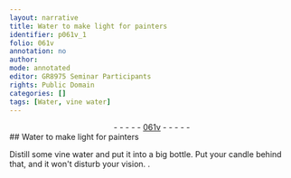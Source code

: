 ```yaml
---
layout: narrative
title: Water to make light for painters
identifier: p061v_1
folio: 061v
annotation: no
author:
mode: annotated
editor: GR8975 Seminar Participants
rights: Public Domain
categories: []
tags: [Water, vine water]
---
```


 <div class="folio" align="center">- - - - - <a href="http://gallica.bnf.fr/ark:/12148/btv1b10500001g/f128.image" target="_blank">061v</a> - - - - - </div> 
## <span class="material">Water</span> to make light for painters

 
Distill some <span class="material">vine water</span> and put it into a big <span class="tool">bottle</span>. Put your <span class="tool">candle</span> behind that, and it won't disturb your vision.
. 